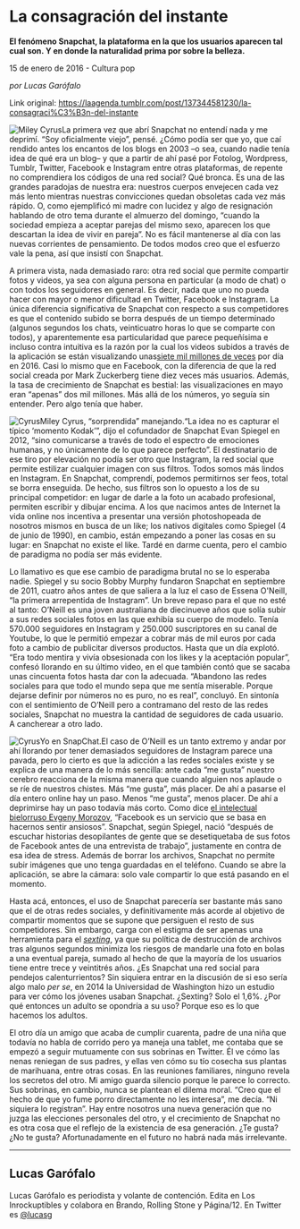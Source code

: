# La consagración del instante

**El fenómeno Snapchat, la plataforma en la que los usuarios aparecen tal cual son. Y en donde la naturalidad prima por sobre la belleza.**

15 de enero de 2016 - Cultura pop

_por Lucas Garófalo_

Link original: https://laagenda.tumblr.com/post/137344581230/la-consagraci%C3%B3n-del-instante

![Miley Cyrus](https://64.media.tumblr.com/3a2dcbc1cfcc4eba9ff06056ddef75a7/tumblr_inline_pg70rhLOkK1t6q87u_500.jpg)La primera vez que abrí Snapchat no
entendí nada y me deprimí. “Soy oficialmente viejo”, pensé.
¿Cómo podía ser que yo, que caí rendido antes los encantos de los
blogs en 2003 –o sea, cuando nadie tenía idea de qué era un blog–
y que a partir de ahí pasé por Fotolog, Wordpress, Tumblr, Twitter,
Facebook e Instagram entre otras plataformas, de repente no
comprendiera los códigos de una red social? Qué bronca. Es una de
las grandes paradojas de nuestra era: nuestros cuerpos envejecen cada
vez más lento mientras nuestras convicciones quedan obsoletas cada
vez más rápido. O, como ejemplificó mi madre con lucidez y algo de
resignación hablando de otro tema durante el almuerzo del domingo,
“cuando la sociedad empieza a aceptar parejas del mismo sexo,
aparecen los que descartan la idea de vivir en pareja”. No es fácil
mantenerse al día con las nuevas corrientes de pensamiento. De todos
modos creo que el esfuerzo vale la pena, así que insistí con
Snapchat. 


A primera vista, nada demasiado raro:
otra red social que permite compartir fotos y videos, ya sea con
alguna persona en particular (a modo de chat) o con todos los
seguidores en general. Es decir, nada que uno no pueda hacer con
mayor o menor dificultad en Twitter, Facebook e Instagram. La única
diferencia significativa de Snapchat con respecto a sus competidores
es que el contenido subido se borra después de un tiempo determinado
(algunos segundos los chats, veinticuatro horas lo que se comparte
con todos), y aparentemente esa particularidad que parece pequeñísima
e incluso contra intuitiva es la razón por la cual los videos
subidos a través de la aplicación se están visualizando unas[siete mil millones de veces](http://www.businessinsider.com/snapchat-users-watch-7-billion-videos-every-day-2016-1) por día en 2016. Casi lo
mismo que en Facebook, con la diferencia de que la red social creada
por Mark Zuckerberg tiene diez veces más usuarios. Además, la tasa
de crecimiento de Snapchat es bestial: las visualizaciones en mayo
eran “apenas” dos mil millones. Más allá de los números, yo
seguía sin entender. Pero algo tenía que haber.

![Cyrus](https://64.media.tumblr.com/3a2dcbc1cfcc4eba9ff06056ddef75a7/tumblr_inline_pg70rhLOkK1t6q87u_500.jpg)Miley Cyrus, “sorprendida” manejando.“La idea no es capturar el típico
‘momento Kodak’”, dijo el cofundador de Snapchat Evan Spiegel
en 2012, “sino comunicarse a través de todo el espectro de
emociones humanas, y no únicamente de lo que parece perfecto”. El
destinatario de ese tiro por elevación no podía ser otro que
Instagram, la red social que permite estilizar cualquier imagen con
sus filtros. Todos somos más lindos en Instagram. En Snapchat,
comprendí, podemos permitirnos ser feos, total se borra enseguida.
De hecho, sus filtros son lo opuesto a los de su principal
competidor: en lugar de darle a la foto un acabado profesional,
permiten escribir y dibujar encima. A los que nacimos antes de
Internet la vida online nos incentiva a presentar una versión
photoshopeada de nosotros mismos en busca de un like; los nativos
digitales como Spiegel (4 de junio de 1990), en cambio, están
empezando a poner las cosas en su lugar: en Snapchat no existe el
like. Tardé en darme cuenta, pero el cambio de paradigma no podía
ser más evidente. 


Lo llamativo es que ese cambio de
paradigma brutal no se lo esperaba nadie. Spiegel y su socio Bobby
Murphy fundaron Snapchat en septiembre de 2011, cuatro años antes de
que saliera a la luz el caso de Essena O'Neill, “la primera
arrepentida de Instagram”. Un breve repaso para el que no esté al
tanto: O’Neill es una joven australiana de diecinueve años que
solía subir a sus redes sociales fotos en las que exhibía su cuerpo
de modelo. Tenía 570.000 seguidores en Instagram y 250.000
suscriptores en su canal de Youtube, lo que le permitió empezar a
cobrar más de mil euros por cada foto a cambio de publicitar
diversos productos. Hasta que un día explotó. “Era todo mentira y
vivía obsesionada con los likes y la aceptación popular”, confesó
llorando en su último video, en el que también contó que se sacaba
unas cincuenta fotos hasta dar con la adecuada. “Abandono las redes
sociales para que todo el mundo sepa que me sentía miserable. Porque
dejarse definir por números no es puro, no es real”, concluyó. En
sintonía con el sentimiento de O’Neill pero a contramano del resto
de las redes sociales, Snapchat no muestra la cantidad de seguidores
de cada usuario. A cancherear a otro lado.  


![Cyrus](https://64.media.tumblr.com/044a4e38ba339bc86fa5153f91d6d92a/tumblr_inline_pg70rhFD5C1t6q87u_400.jpg)Yo en SnapChat.El caso de O’Neill es un tanto
extremo y andar por ahí llorando por tener demasiados seguidores de
Instagram parece una pavada, pero lo cierto es que la adicción a las
redes sociales existe y se explica de una manera de lo más sencilla:
ante cada “me gusta” nuestro cerebro reacciona de la misma manera
que cuando alguien nos aplaude o se ríe de nuestros chistes. Más
“me gusta”, más placer. De ahí a pasarse el día entero online
hay un paso. Menos “me gusta”, menos placer. De ahí a deprimirse
hay un paso todavía más corto. Como dice [el
intelectual bielorruso Evgeny Morozov](http://elpais.com/elpais/2015/12/17/eps/1450358550_362012.html), “Facebook es
un servicio que se basa en hacernos sentir ansiosos”. Snapchat,
según Spiegel, nació “después de escuchar historias desopilantes
de gente que se desetiquetaba de sus fotos de Facebook antes de una
entrevista de trabajo”, justamente en contra de esa idea de stress.
Además de borrar los archivos, Snapchat no permite subir imágenes
que uno tenga guardadas en el teléfono. Cuando se abre la
aplicación, se abre la cámara: solo vale compartir lo que está
pasando en el momento.  


Hasta acá, entonces, el uso de
Snapchat parecería ser bastante más sano que el de otras redes
sociales, y definitivamente más acorde al objetivo de compartir
momentos que se supone que persiguen el resto de sus competidores.
Sin embargo, carga con el estigma de ser apenas una herramienta para
el [*sexting*](https://es.wikipedia.org/wiki/Sexting),
ya que su política de destrucción de archivos tras algunos segundos
minimiza los riesgos de mandarle una foto en bolas a una eventual
pareja, sumado al hecho de que la mayoría de los usuarios tiene
entre trece y veintitrés años. ¿Es Snapchat una red social para
pendejos calenturrientos? Sin siquiera entrar en la discusión de si
eso sería algo malo *per se*, en 2014 la Universidad de
Washington hizo un estudio para ver cómo los jóvenes usaban
Snapchat. ¿Sexting? Solo el 1,6%. ¿Por qué entonces un adulto se
opondría a su uso? Porque eso es lo que hacemos los adultos. 


El otro día un amigo que acaba de
cumplir cuarenta, padre de una niña que todavía no habla de corrido
pero ya maneja una tablet, me contaba que se empezó a seguir
mutuamente con sus sobrinas en Twitter. Él ve cómo las nenas
reniegan de sus padres, y ellas ven cómo su tío cosecha sus plantas
de marihuana, entre otras cosas. En las reuniones familiares, ninguno
revela los secretos del otro. Mi amigo guarda silencio porque le
parece lo correcto. Sus sobrinas, en cambio, nunca se plantean el
dilema moral. “Creo que el hecho de que yo fume porro directamente
no les interesa”, me decía. “Ni siquiera lo registran”. Hay
entre nosotros una nueva generación que no juzga las elecciones
personales del otro, y el crecimiento de Snapchat no es otra cosa que
el reflejo de la existencia de esa generación. ¿Te gusta? ¿No te
gusta? Afortunadamente en el futuro no habrá nada más irrelevante. 




---

 Lucas Garófalo
---------------

Lucas Garófalo es periodista y volante de contención. Edita en Los Inrockuptibles y colabora en Brando, Rolling Stone y Página/12. En Twitter es [@lucasg](https://twitter.com/lucasg) 

